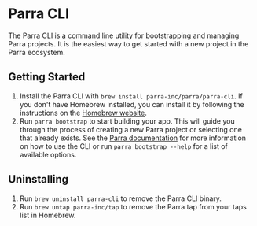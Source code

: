 # Parra CLI

The Parra CLI is a command line utility for bootstrapping and managing Parra projects. It is the easiest way to get started with a new project in the Parra ecosystem.

## Getting Started

1. Install the Parra CLI with `brew install parra-inc/parra/parra-cli`. If you don't have Homebrew installed, you can install it by following the instructions on the [Homebrew website](https://brew.sh/).
2. Run `parra bootstrap` to start building your app. This will guide you through the process of creating a new Parra project or selecting one that already exists. See the [Parra documentation](https://docs.parra.io/cli) for more information on how to use the CLI or run `parra bootstrap --help` for a list of available options.

## Uninstalling

1. Run `brew uninstall parra-cli` to remove the Parra CLI binary.
2. Run `brew untap parra-inc/tap` to remove the Parra tap from your taps list in Homebrew.
